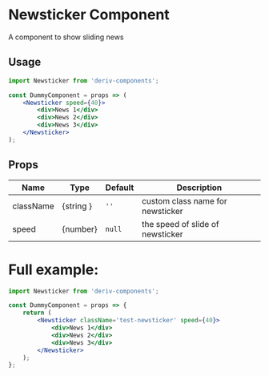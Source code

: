 # Newsticker Component

A component to show sliding news

## Usage

```jsx
import Newsticker from 'deriv-components';

const DummyComponent = props => (
    <Newsticker speed={40}>
        <div>News 1</div>
        <div>News 2</div>
        <div>News 3</div>
    </Newsticker>
);
```

## Props

| Name      | Type      | Default | Description                      |
| --------- | --------- | ------- | -------------------------------- |
| className | {string } | `''`    | custom class name for newsticker |
| speed     | {number}  | `null`  | the speed of slide of newsticker |

# Full example:

```jsx
import Newsticker from 'deriv-components';

const DummyComponent = props => {
    return (
        <Newsticker className='test-newsticker' speed={40}>
            <div>News 1</div>
            <div>News 2</div>
            <div>News 3</div>
        </Newsticker>
    );
};
```
